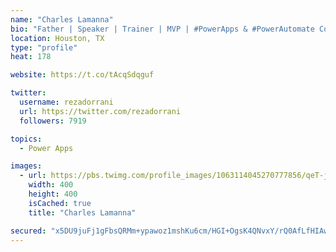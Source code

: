 ```yaml
---
name: "Charles Lamanna"
bio: "Father | Speaker | Trainer | MVP | #PowerApps & #PowerAutomate Community Super User | YouTuber Right-pointing triangle http://youtube.com/c/rezadorrani | Learn - Share - Clockwise rightwards and leftwards open circle arrows"
location: Houston, TX
type: "profile"
heat: 178

website: https://t.co/tAcqSdqguf

twitter:
  username: rezadorrani
  url: https://twitter.com/rezadorrani
  followers: 7919

topics:
  - Power Apps

images:
  - url: https://pbs.twimg.com/profile_images/1063114045270777856/qeT-jpWr_400x400.jpg
    width: 400
    height: 400
    isCached: true
    title: "Charles Lamanna"

secured: "x5DU9juFj1gFbsQRMm+ypawoz1mshKu6cm/HGI+OgsK4QNvxY/rQ0AfLfHIAwXR1sck9yTv+z06Ow/nuvCcWQqrDtsysLZVtSUMY+ulPwuzmfnL9ufglqyP/9SKVJi4O2S9B4mJiT+igmBOlR1kNjp1Jp0ltLkAMcu1dmbvpDhNILc7Y2GUckLIJwbbMart4TQAcKdvlCFbCzay2gohJHmkiGBPcInlKTQALhWquDY/ROHEYYmgJui3mQphOuSEFW1LFiQlQ1F5gMEUZnxi9zr8qmV0ok6n9mgLGoXKoEL3fLoD/OmQFmCm7TjW/cz06RuZkQNoZYMW8ysow0I3rdCsHbxJCoIECRMp2jKSfiBfBOlV0czGVDIdiKK+yfn72Is2o6gYIwIJ7ioq568ycmjyB96JCG0YipfmvLZ6yw/g=;jHwUeIJnzl+NaCYB1OlH+Q=="
---
```


